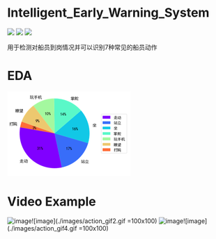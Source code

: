 # Intelligent_Early_Warning_System
![](https://img.shields.io/badge/build-passing-brightgreen) ![](https://img.shields.io/badge/author-ddmm-orange) ![](https://img.shields.io/badge/license-MIT-green)

用于检测对船员到岗情况并可以识别7种常见的船员动作

# EDA 

![image](https://github.com/ddmm2020/Intelligent_Early_Warning_System/blob/master/images/action.png)

# Video Example
![image](./images/action_gif1.gif)![image](./images/action_gif2.gif =100x100)
![image](./images/action_gif3.gif)![image](./images/action_gif4.gif =100x100)

